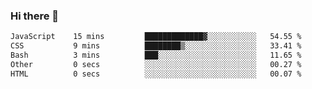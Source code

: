 ### Hi there 🌱
<!--START_SECTION:waka-->

```txt
JavaScript    15 mins         █████████████▓░░░░░░░░░░░   54.55 %
CSS           9 mins          ████████▒░░░░░░░░░░░░░░░░   33.41 %
Bash          3 mins          ███░░░░░░░░░░░░░░░░░░░░░░   11.65 %
Other         0 secs          ░░░░░░░░░░░░░░░░░░░░░░░░░   00.27 %
HTML          0 secs          ░░░░░░░░░░░░░░░░░░░░░░░░░   00.07 %
```

<!--END_SECTION:waka-->
<!--
**Dieg0raf/Dieg0raf** is a ✨ _special_ ✨ repository because its `README.md` (this file) appears on your GitHub profile.

Here are some ideas to get you started:

- 🔭 I’m currently working on ...
- 🌱 I’m currently learning ...
- 👯 I’m looking to collaborate on ...
- 🤔 I’m looking for help with ...
- 💬 Ask me about ...
- 📫 How to reach me: ...
- 😄 Pronouns: ...
- ⚡ Fun fact: ...
-->
